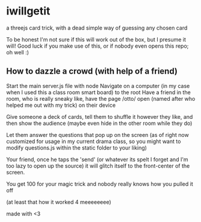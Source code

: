 # iwillgetit
a threejs card trick, with a dead simple way of guessing any chosen card

To be honest I'm not sure if this will work out of the box, but I presume it will!
Good luck if you make use of this, or if nobody even opens this repo; oh well :)

## How to dazzle a crowd (with help of a friend)

Start the main server.js file with node
Navigate on a computer (in my case when I used this a class room smart board) to the root
Have a friend in the room, who is really sneaky like, have the page /otto/ open (named after who helped me out with my trick) on their device

Give someone a deck of cards, tell them to shuffle it however they like, and then show the audience (maybe even hide in the other room while they do)

Let them answer the questions that pop up on the screen (as of right now customized for usage in my current drama class, so you might want to modify questions.js within the static folder to your liking)

Your friend, once he taps the 'send' (or whatever its spelt I forget and I'm too lazy to open up the source) it will glitch itself to the front-center of the screen.

You get 100 for your magic trick and nobody really knows how you pulled it off

(at least that how it worked 4 meeeeeeee)

made with <3
